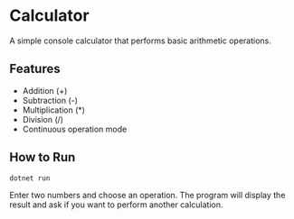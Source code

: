# Calculator

A simple console calculator that performs basic arithmetic operations.

## Features
- Addition (+)
- Subtraction (-)
- Multiplication (*)
- Division (/)
- Continuous operation mode

## How to Run
```bash
dotnet run
```

Enter two numbers and choose an operation. The program will display the result and ask if you want to perform another calculation.
